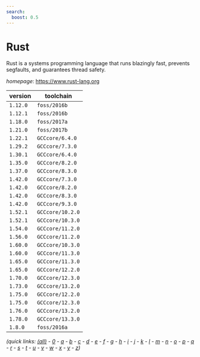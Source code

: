 ```yaml
---
search:
  boost: 0.5
---
```

# Rust

Rust is a systems programming language that runs blazingly fast, prevents segfaults,  and guarantees thread safety.

*homepage*: <https://www.rust-lang.org>

version | toolchain
--------|----------
``1.12.0`` | ``foss/2016b``
``1.12.1`` | ``foss/2016b``
``1.18.0`` | ``foss/2017a``
``1.21.0`` | ``foss/2017b``
``1.22.1`` | ``GCCcore/6.4.0``
``1.29.2`` | ``GCCcore/7.3.0``
``1.30.1`` | ``GCCcore/6.4.0``
``1.35.0`` | ``GCCcore/8.2.0``
``1.37.0`` | ``GCCcore/8.3.0``
``1.42.0`` | ``GCCcore/7.3.0``
``1.42.0`` | ``GCCcore/8.2.0``
``1.42.0`` | ``GCCcore/8.3.0``
``1.42.0`` | ``GCCcore/9.3.0``
``1.52.1`` | ``GCCcore/10.2.0``
``1.52.1`` | ``GCCcore/10.3.0``
``1.54.0`` | ``GCCcore/11.2.0``
``1.56.0`` | ``GCCcore/11.2.0``
``1.60.0`` | ``GCCcore/10.3.0``
``1.60.0`` | ``GCCcore/11.3.0``
``1.65.0`` | ``GCCcore/11.3.0``
``1.65.0`` | ``GCCcore/12.2.0``
``1.70.0`` | ``GCCcore/12.3.0``
``1.73.0`` | ``GCCcore/13.2.0``
``1.75.0`` | ``GCCcore/12.2.0``
``1.75.0`` | ``GCCcore/12.3.0``
``1.76.0`` | ``GCCcore/13.2.0``
``1.78.0`` | ``GCCcore/13.3.0``
``1.8.0`` | ``foss/2016a``


*(quick links: [(all)](../index.md) - [0](../0/index.md) - [a](../a/index.md) - [b](../b/index.md) - [c](../c/index.md) - [d](../d/index.md) - [e](../e/index.md) - [f](../f/index.md) - [g](../g/index.md) - [h](../h/index.md) - [i](../i/index.md) - [j](../j/index.md) - [k](../k/index.md) - [l](../l/index.md) - [m](../m/index.md) - [n](../n/index.md) - [o](../o/index.md) - [p](../p/index.md) - [q](../q/index.md) - [r](../r/index.md) - [s](../s/index.md) - [t](../t/index.md) - [u](../u/index.md) - [v](../v/index.md) - [w](../w/index.md) - [x](../x/index.md) - [y](../y/index.md) - [z](../z/index.md))*

